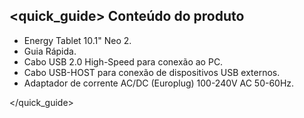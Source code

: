 ## <quick_guide> Conteúdo do produto

* Energy Tablet 10.1" Neo 2.
* Guia Rápida.
* Cabo USB 2.0 High-Speed para conexão ao PC.
* Cabo USB-HOST para conexão de dispositivos USB externos.
* Adaptador de corrente AC/DC (Europlug) 100-240V AC 50-60Hz.

</quick_guide>
